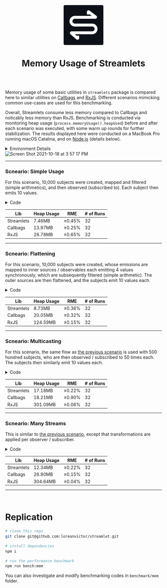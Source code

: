 <div align="center">

<img src="/misc/logo-cutout.svg" width="128px"/>
  
# Memory Usage of Streamlets

</div>

<br><br>

Memory usage of some basic utilities in `streamlets` package is compared here to similar utilities on [Callbags](https://github.com/callbag/callbag)
and [RxJS](https://github.com/ReactiveX/rxjs). Different scenarios mimicking common use-cases are used for this benchmarking.

Overall, Streamlets consume less memory compared to Callbags and noticably less memory than RxJS. Benchmarking is conducted via monitoring
heap usage (`process.memoryUsage().heapUsed`) before and after each scenario was executed, with some warm up rounds for further stabilization.
The results displayed here were conducted on a MacBook Pro running macOS Catalina, and on [Node.js](https://nodejs.org/en/) (details below).

<details><summary>Environment Details</summary>

- **Hardware** \
  MacBook Pro 15-inch, Mid 2015 \
  2.2 GHz Quad-Core Intel Core i7 \
  16GB Mem DDR3

- **Runtime** \
  macOS Catalina Version 10.15.5 \
  Node.js v16.9.1 \
  TypeScript v4.4.3 \
  ts-node v9.0.0

- **Packages** \
  streamlets@0.2.1 \
  rxjs@7.4.0 \
  callbag-common@0.1.8 \
  callbag-subject@2.1.0 \
  benchmark@2.1.4

</details>

<img width="1013" alt="Screen Shot 2021-10-18 at 3 57 17 PM" src="https://user-images.githubusercontent.com/13572283/137745592-b84d8e1b-0cf1-4b7d-934a-6d1714f2b826.png">

---

### Scneario: Simple Usage

For this scenario, 10,000 subjects were created, mapped and filtered (simple arithmetics), and then observed (subscribed to). Each subject
then emits 10 values.

<details><summary>Code</summary>

```ts
// Streamlets
const srcs = [...Array(10_000).keys()].map(() => new Subject<number>())
const subs = srcs.map(s =>
  pipe(
    s,
    map(x => x * 3),
    filter(x => x % 2 === 0),
    observe
  )
);

[1, 2, 3, 4, 5, 6, 7, 8, 9, 10].forEach(x => {
  srcs.forEach(s => s.receive(x))
})
```
```ts
// RxJS
const srcs = [...Array(10_000).keys()].map(() => new Subject<number>())
const subs = srcs.map(s =>
  s.pipe(
    map(x => x * 3),
    filter(x => x % 2 === 0)
  )
    .subscribe()
);

[1, 2, 3, 4, 5, 6, 7, 8, 9, 10].forEach(x => {
  srcs.forEach(s => s.next(x))
})
```
```ts
// Callbags
const srcs = [...Array(10_000).keys()].map(() => subject<number>())
const subs = srcs.map(s =>
  pipe(
    s,
    map(x => x * 3),
    filter(x => x % 2 === 0),
    subscribe(() => {})
  )
);

[1, 2, 3, 4, 5, 6, 7, 8, 9, 10].forEach(x => {
  srcs.forEach(s => s(1, x))
})
```
</details>

| Lib                  | Heap Usage                     | RME        | # of Runs |
| -------------------- | ------------------------------ | ---------- | --------- |
| Streamlets           | 7.46MB                         |  ±0.45%    | 32        |
| Callbags             | 13.97MB                        |  ±0.25%    | 32        |
| RxJS                 | 26.78MB                        |  ±0.65%    | 32        |

---
  
### Scneario: Flattening

For this scenario, 10,000 subjects were created, whose emissions are mapped to inner sources / observables each emitting 4 values synchronously, which are
subsequently filtered (simple arithmetic). The outer sources are then flattened, and the subjects emit 10 values each.

<details><summary>Code</summary>

```ts
// Streamlets
const srcs = [...Array(10_000).keys()].map(() => new Subject<number>())
const subs = srcs.map(s =>
  pipe(
    s,
    map(x => pipe(
      of(x, x, x * 2, x * 3),
      filter(y => y % 2 === 0),
    )),
    flatten,
    observe
  )
);

[1, 2, 3, 4, 5, 6, 7, 8, 9, 10].forEach(x => {
  srcs.forEach(s => s.receive(x))
})
```
```ts
// RxJS
const srcs = [...Array(10_000).keys()].map(() => new Subject<number>())
const subs = srcs.map(s =>
  s.pipe(
    switchMap(x => of(x, x, x * 2, x * 3).pipe(filter(y => y % 2 === 0))),
  )
    .subscribe()
);

[1, 2, 3, 4, 5, 6, 7, 8, 9, 10].forEach(x => {
  srcs.forEach(s => s.next(x))
})
```
```ts
// Callbags
const srcs = [...Array(10_000).keys()].map(() => subject<number>())
const subs = srcs.map(s =>
  pipe(
    s,
    map(x => pipe(
      of(x, x, x * 2, x * 3),
      filter(y => y % 2 === 0),
    )),
    flatten,
    subscribe(() => {})
  )
);

[1, 2, 3, 4, 5, 6, 7, 8, 9, 10].forEach(x => {
  srcs.forEach(s => s(1, x))
})
```
</details>

| Lib                  | Heap Usage                     | RME        | # of Runs |
| -------------------- | ------------------------------ | ---------- | --------- |
| Streamlets           | 8.73MB                         |  ±0.36%    | 32        |
| Callbags             | 20.05MB                        |  ±0.32%    | 32        |
| RxJS                 | 124.59MB                       |  ±0.15%    | 32        |

---
  
### Scneario: Multicasting

For this scenario, the same flow as [the previous scenario](#scenario-flattening) is used with 500 hundred subjects, who are then observed / subscribed to
50 times each. The subjects then similarly emit 10 values each.

<details><summary>Code</summary>

```ts
// Streamlets
const srcs = [...Array(500).keys()].map(() => new Subject<number>())
const subs = srcs.map(s => {
  const o = pipe(
    s,
    map(x => pipe(
      of(x, x, x * 2, x * 3),
      filter(y => y % 2 === 0),
    )),
    flatten,
  )

  return [...Array(50).keys()].map(() => observe(o))
}).flat();

[1, 2, 3, 4, 5, 6, 7, 8, 9, 10].forEach(x => {
  srcs.forEach(s => s.receive(x))
})
```
```ts
// RxJS
const srcs = [...Array(500).keys()].map(() => new Subject<number>())
const subs = srcs.map(s => {
  const o = s.pipe(
    switchMap(x => of(x, x, x * 2, x * 3).pipe(filter(y => y % 2 === 0))),
  )

  return [...Array(50).keys()].map(() => o.subscribe())
}).flat();

[1, 2, 3, 4, 5, 6, 7, 8, 9, 10].forEach(x => {
  srcs.forEach(s => s.next(x))
})
```
```ts
// Callbags
const srcs = [...Array(500).keys()].map(() => subject<number>())
const subs = srcs.map(s => {
  const o = pipe(
    s,
    map(x => pipe(
      of(x, x, x * 2, x * 3),
      filter(y => y % 2 === 0),
    )),
    flatten,
  )

  return [...Array(50).keys()].map(() => subscribe(() => {})(o))
}).flat();

[1, 2, 3, 4, 5, 6, 7, 8, 9, 10].forEach(x => {
  srcs.forEach(s => s(1, x))
})
```
</details>

| Lib                  | Heap Usage                     | RME        | # of Runs |
| -------------------- | ------------------------------ | ---------- | --------- |
| Streamlets           | 17.18MB                        |  ±0.22%    | 32        |
| Callbags             | 18.21MB                        |  ±0.90%    | 32        |
| RxJS                 | 301.09MB                       |  ±0.06%    | 32        |

---

### Scneario: Many Streams

This is similar to [the previous scenario](#scenario-multicasting), except that transformations
are applied per observer / subscriber.

<details><summary>Code</summary>

```ts
// Streamlets
const srcs = [...Array(500).keys()].map(() => new Subject<number>())
const subs = srcs.map(s =>
  [...Array(50).keys()].map(() => pipe(
    s,
    map(x => pipe(
      of(x, x, x * 2, x * 3),
      filter(y => y % 2 === 0),
    )),
    flatten,
    observe
  ))
).flat();

[1, 2, 3, 4, 5, 6, 7, 8, 9, 10].forEach(x => {
  srcs.forEach(s => s.receive(x))
})
```
```ts
// RxJS
const srcs = [...Array(500).keys()].map(() => new Subject<number>())
const subs = srcs.map(s =>
  [...Array(50).keys()].map(() => s.pipe(
    switchMap(x => of(x, x, x * 2, x * 3).pipe(filter(y => y % 2 === 0))),
  ).subscribe())
).flat();

[1, 2, 3, 4, 5, 6, 7, 8, 9, 10].forEach(x => {
  srcs.forEach(s => s.next(x))
})
```
```ts
// Callbags
const srcs = [...Array(500).keys()].map(() => subject<number>())
const subs = srcs.map(s =>
  [...Array(50).keys()].map(() => pipe(
    s,
    map(x => pipe(
      of(x, x, x * 2, x * 3),
      filter(y => y % 2 === 0),
    )),
    flatten,
    subscribe(() => {})
  ))
).flat();

[1, 2, 3, 4, 5, 6, 7, 8, 9, 10].forEach(x => {
  srcs.forEach(s => s(1, x))
})
```
</details>

| Lib                  | Heap Usage                     | RME        | # of Runs |
| -------------------- | ------------------------------ | ---------- | --------- |
| Streamlets           | 12.34MB                        |  ±0.22%    | 32        |
| Callbags             | 26.90MB                        |  ±0.15%    | 32        |
| RxJS                 | 304.64MB                       |  ±0.04%    | 32        |

---

<br>

# Replication

```bash
# clone this repo
git clone git@github.com:loreanvictor/streamlet.git
```
```bash
# install dependencies
npm i
```
```bash
# run the performance benchmark
npm run bench:mem
```

You can also investigate and modify benchmarking codes in `benchmark/mem` folder.

<br><br>
